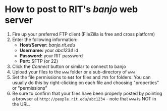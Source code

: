 # How to post to RIT's *banjo* web server

1. Fire up your preferred FTP client (FileZilla is free and cross platform)
1. Enter the following information:
    - **Host/Server:** *banjo.rit.edu*
    - **Username:** your *abc1234* id
    - **Password:** your RIT password
    - **Port:** SFTP (or 22)
1. Click the *Connect* button or similar to connect to banjo
1. Upload your files to the `www` folder or a sub-directory of `www`
1. Set the file permissions to `644` for files and `755` for folders. You can usually do this by right-clicking on each file and choosing "properties" or "permissions"
1. Be sure to confirm that your files have been properly posted by pointing a browser at `http://people.rit.edu/abc1234` - note that `www` is NOT in the URL.
